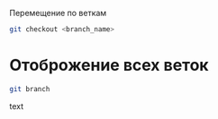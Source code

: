 Перемещение по веткам 
~~~sh
git checkout <branch_name> 
~~~

# Отоброжение всех веток 
~~~sh 
git branch 
~~~

text